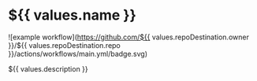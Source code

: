# ${{ values.name }}

![example workflow](https://github.com/${{ values.repoDestination.owner }}/${{ values.repoDestination.repo }}/actions/workflows/main.yml/badge.svg)

${{ values.description }}
